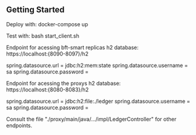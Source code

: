 ## Getting Started

Deploy with: docker-compose up

Test with: bash start_client.sh

Endpoint for acessing bft-smart replicas h2 database:   
https://localhost:{8090-8097}/h2

spring.datasource.url      = jdbc:h2:mem:state
spring.datasource.username = sa
spring.datasource.password =

Endpoint for acessing the proxys h2 database:           
https://localhost:{8080-8083}/h2

spring.datasource.url      = jdbc:h2:file:./ledger
spring.datasource.username = sa
spring.datasource.password =


Consult the file "./proxy/main/java/.../impl/LedgerController" for other endpoints.
